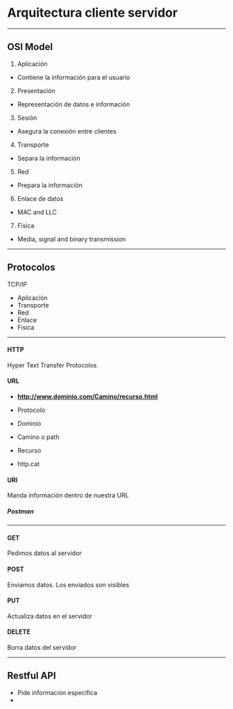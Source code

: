 # Arquitectura cliente servidor

---

## OSI Model

1. Aplicación
 * Contiene la información para el usuario
2. Presentación
 * Representación de datos e información
3. Sesión
 * Asegura la conexión entre clientes
4. Transporte
 * Separa la información
5. Red
 * Prepara la información
6. Enlace de datos
 * MAC and LLC
7. Física
 * Media, signal and binary transmission

---

## Protocolos
TCP/IP

* Aplicación
* Transporte
* Red
* Enlace
* Física

---

#### HTTP
Hyper Text Transfer Protocolos

#### URL
* **http://www.dominio.com/Camino/recurso.html**
* Protocolo
* Dominio
* Camino o path
* Recurso

* http.cat

#### URI
Manda información dentro de nuestra URL


##### Postman

---

#### GET
Pedimos datos al servidor

#### POST
Enviamos datos. Los enviados son visibles

#### PUT
Actualiza datos en el servidor

#### DELETE
Borra datos del servidor

---

## Restful API
* Pide información específica
*
